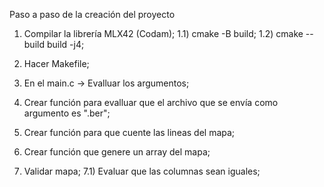 Paso a paso de la creación del proyecto

1) Compilar la librería MLX42 (Codam);
	1.1) cmake -B build;
	1.2) cmake --build build -j4;

2) Hacer Makefile;
3) En el main.c -> Evalluar los argumentos;
4) Crear función para evalluar que el archivo que se envía como argumento es ".ber";
5) Crear función para que cuente las lineas del mapa;
6) Crear función que genere un array del mapa;
7) Validar mapa;
	7.1) Evaluar que las columnas sean iguales;